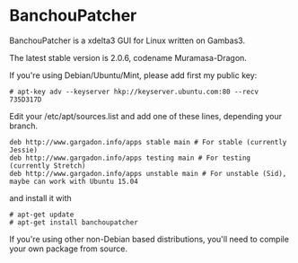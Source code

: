 BanchouPatcher
==============
BanchouPatcher is a xdelta3 GUI for Linux written on Gambas3.

The latest stable version is 2.0.6, codename Muramasa-Dragon.

If you're using Debian/Ubuntu/Mint, please add first my public key:
```
# apt-key adv --keyserver hkp://keyserver.ubuntu.com:80 --recv 735D317D
```

Edit your /etc/apt/sources.list and add one of these lines, depending your branch.
```
deb http://www.gargadon.info/apps stable main # For stable (currently Jessie)
deb http://www.gargadon.info/apps testing main # For testing (currently Stretch)
deb http://www.gargadon.info/apps unstable main # For unstable (Sid), maybe can work with Ubuntu 15.04
```

and install it with
```
# apt-get update
# apt-get install banchoupatcher
```

If you're using other non-Debian based distributions, you'll need to compile your own package from source.
